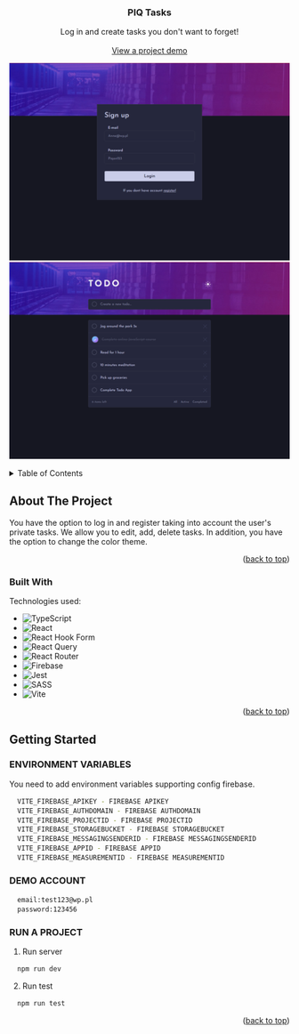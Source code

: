 <p id="readme-top"></p>
<div align="center">
  <h3 align="center">PIQ Tasks</h3>

  <p align="center">
     Log in and create tasks you don't want to forget!
    <br />
    <br />
    <a href="https://piq-tasks.vercel.app/">View a project demo</a>
  </p>

![My Image](./src/assets/images/preview.png)
![My Image](./src/assets/images/preview-dashboard.png)

</div>

<!-- TABLE OF CONTENTS -->
<details>
  <summary>Table of Contents</summary>
  <ol>
    <li>
      <a href="#about-the-project">About The Project</a>
      <ul>
        <li><a href="#built-with">Built With</a></li>
      </ul>
    </li>
    <li>
      <a href="#getting-started">Getting Started</a>
      <ul>
        <li><a href="#installation">Installation</a></li>
      </ul>
    </li>
  </ol>
</details>

<!-- ABOUT THE PROJECT -->

## About The Project

You have the option to log in and register taking into account the user's private tasks.
We allow you to edit, add, delete tasks.
In addition, you have the option to change the color theme.

<p align="right">(<a href="#readme-top">back to top</a>)</p>

### Built With

Technologies used:

- ![TypeScript](https://img.shields.io/badge/typescript-%23007ACC.svg?style=for-the-badge&logo=typescript&logoColor=white)
- ![React](https://img.shields.io/badge/react-%2320232a.svg?style=for-the-badge&logo=react&logoColor=%2361DAFB)
- ![React Hook Form](https://img.shields.io/badge/React%20Hook%20Form-%23EC5990.svg?style=for-the-badge&logo=reacthookform&logoColor=white)
- ![React Query](https://img.shields.io/badge/-React%20Query-FF4154?style=for-the-badge&logo=react%20query&logoColor=white)
- ![React Router](https://img.shields.io/badge/React_Router-CA4245?style=for-the-badge&logo=react-router&logoColor=white)
- ![Firebase](https://img.shields.io/badge/Firebase-039BE5?style=for-the-badge&logo=Firebase&logoColor=white)
- ![Jest](https://img.shields.io/badge/-jest-%23C21325?style=for-the-badge&logo=jest&logoColor=white)
- ![SASS](https://img.shields.io/badge/SASS-hotpink.svg?style=for-the-badge&logo=SASS&logoColor=white)
- ![Vite](https://img.shields.io/badge/vite-%23646CFF.svg?style=for-the-badge&logo=vite&logoColor=white)

<p align="right">(<a href="#readme-top">back to top</a>)</p>

<!-- GETTING STARTED -->

## Getting Started

### ENVIRONMENT VARIABLES

You need to add environment variables supporting config firebase.

```sh
  VITE_FIREBASE_APIKEY - FIREBASE APIKEY
  VITE_FIREBASE_AUTHDOMAIN - FIREBASE AUTHDOMAIN
  VITE_FIREBASE_PROJECTID - FIREBASE PROJECTID
  VITE_FIREBASE_STORAGEBUCKET - FIREBASE STORAGEBUCKET
  VITE_FIREBASE_MESSAGINGSENDERID - FIREBASE MESSAGINGSENDERID
  VITE_FIREBASE_APPID - FIREBASE APPID
  VITE_FIREBASE_MEASUREMENTID - FIREBASE MEASUREMENTID
```

### DEMO ACCOUNT

```sh
  email:test123@wp.pl
  password:123456
```

### RUN A PROJECT

1. Run server

```sh
  npm run dev
```

2. Run test

```sh
  npm run test
```

<p align="right">(<a href="#readme-top">back to top</a>)</p>
